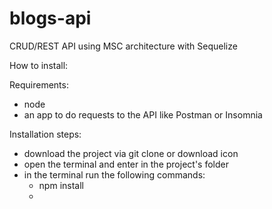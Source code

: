 # blogs-api
CRUD/REST API using MSC architecture with Sequelize

How to install:

Requirements:
  - node
  - an app to do requests to the API like Postman or Insomnia

Installation steps:
  - download the project via git clone or download icon
  - open the terminal and enter in the project's folder
  - in the terminal run the following commands:
      - npm install
      - 

